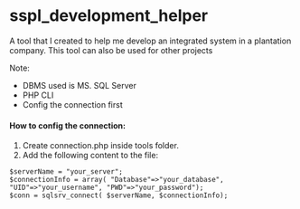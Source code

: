# sspl_development_helper
A tool that I created to help me develop an integrated system in a plantation company.
This tool can also be used for other projects

Note:
* DBMS used is MS. SQL Server
* PHP CLI
* Config the connection first

#### How to config the connection: ####
1. Create connection.php inside tools folder.
2. Add the following content to the file:
```
$serverName = "your_server"; 
$connectionInfo = array( "Database"=>"your_database", "UID"=>"your_username", "PWD"=>"your_password");
$conn = sqlsrv_connect( $serverName, $connectionInfo);
```
